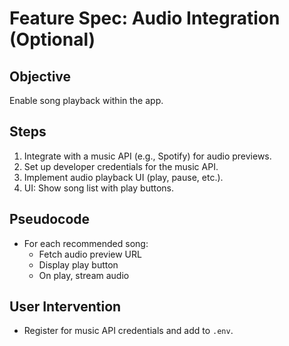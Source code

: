 # Feature Spec: Audio Integration (Optional)

## Objective

Enable song playback within the app.

## Steps

1. Integrate with a music API (e.g., Spotify) for audio previews.
2. Set up developer credentials for the music API.
3. Implement audio playback UI (play, pause, etc.).
4. UI: Show song list with play buttons.

## Pseudocode

- For each recommended song:
  - Fetch audio preview URL
  - Display play button
  - On play, stream audio

## User Intervention

- Register for music API credentials and add to `.env`.
